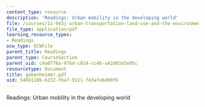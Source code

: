 ```yaml
---
content_type: resource
description: 'Readings: Urban mobility in the developing world'
file: /courses/11-943j-urban-transportation-land-use-and-the-environment-spring-2002/5469118bb232fba79111f43afe6d99f6_gakenheimer.pdf
file_type: application/pdf
learning_resource_types:
- Readings
ocw_type: OCWFile
parent_title: Readings
parent_type: CourseSection
parent_uid: c4a0776a-97bd-c814-cc46-a42d03a5e95c
resourcetype: Document
title: gakenheimer.pdf
uid: 5469118b-b232-fba7-9111-f43afe6d99f6
---
```

Readings: Urban mobility in the developing world

